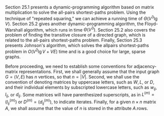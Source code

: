 Section 25.1 presents a dynamic-programming algorithm based on matrix multiplication to solve the all-pairs shortest-paths problem. Using the technique of "repeated squaring," we can achieve a running time of $\Theta\left(V^3 \lg V\right)$. Section 25.2 gives another dynamic-programming algorithm, the Floyd-Warshall algorithm, which runs in time $\Theta\left(V^3\right)$. Section 25.2 also covers the problem of finding the transitive closure of a directed graph, which is related to the all-pairs shortest-paths problem. Finally, Section 25.3 presents Johnson's algorithm, which solves the allpairs shortest-paths problem in $O\left(V^2 \lg V+V E\right)$ time and is a good choice for large, sparse graphs.

Before proceeding, we need to establish some conventions for adjacency-matrix representations. First, we shall generally assume that the input graph $G=(V, E)$ has $n$ vertices, so that $n=|V|$. Second, we shall use the convention of denoting matrices by uppercase letters, such as $W, L$, or $D$, and their individual elements by subscripted lowercase letters, such as $w_{i j}, l_{i j}$, or $d_{i j}$. Some matrices will have parenthesized superscripts, as in $L^{(m)}=\left(l_{i j}^{(m)}\right)$ or $D^{(m)}=\left(d_{i j}^{(m)}\right)$, to indicate iterates. Finally, for a given $n \times n$ matrix $A$, we shall assume that the value of $n$ is stored in the attribute $A$.rows.
